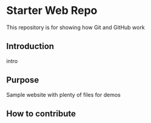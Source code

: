 # Starter Web Repo

This repository is for showing how Git and GitHub work

## Introduction
intro

## Purpose

Sample website with plenty of files for demos

## How to contribute